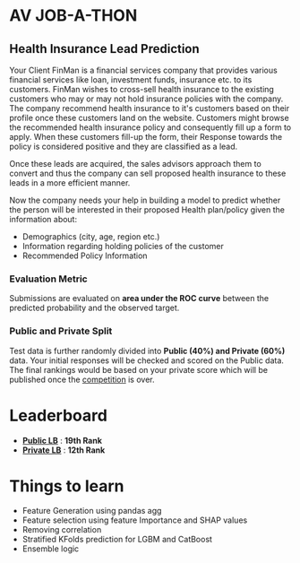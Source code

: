 # AV JOB-A-THON

## Health Insurance Lead Prediction

Your Client FinMan is a financial services company that provides various financial services like loan, investment funds, insurance etc. to its customers. FinMan wishes to cross-sell health insurance to the existing customers who may or may not hold insurance policies with the company. The company recommend health insurance to it's customers based on their profile once these customers land on the website. Customers might browse the recommended health insurance policy and consequently fill up a form to apply. When these customers fill-up the form, their Response towards the policy is considered positive and they are classified as a lead.

Once these leads are acquired, the sales advisors approach them to convert and thus the company can sell proposed health insurance to these leads in a more efficient manner.

Now the company needs your help in building a model to predict whether the person will be interested in their proposed Health plan/policy given the information about:

* Demographics (city, age, region etc.)
* Information regarding holding policies of the customer
* Recommended Policy Information


### Evaluation Metric

Submissions are evaluated on **area under the ROC curve** between the predicted probability and the observed target.
 

### Public and Private Split
Test data is further randomly divided into **Public (40%) and Private (60%)** data.
Your initial responses will be checked and scored on the Public data.
The final rankings would be based on your private score which will be published once the [competition](https://datahack.analyticsvidhya.com/contest/job-a-thon/) is over.

# Leaderboard

* **[Public LB](https://datahack.analyticsvidhya.com/contest/job-a-thon/#LeaderBoard)** : **19th Rank**
* **[Private LB](https://datahack.analyticsvidhya.com/contest/job-a-thon/#LeaderBoard)** : **12th Rank**

# Things to learn
* Feature Generation using pandas agg
* Feature selection using feature Importance and SHAP values
* Removing correlation
* Stratified KFolds prediction for LGBM and CatBoost
* Ensemble logic
